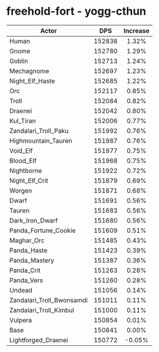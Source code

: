 # freehold-fort - yogg-cthun
| Actor | DPS | Increase |
|---|:---:|:---:|
|Human|152838|1.32%|
|Gnome|152780|1.29%|
|Goblin|152713|1.24%|
|Mechagnome|152697|1.23%|
|Night_Elf_Haste|152685|1.22%|
|Orc|152117|0.85%|
|Troll|152084|0.82%|
|Draenei|152042|0.80%|
|Kul_Tiran|152006|0.77%|
|Zandalari_Troll_Paku|151992|0.76%|
|Highmountain_Tauren|151987|0.76%|
|Void_Elf|151977|0.75%|
|Blood_Elf|151968|0.75%|
|Nightborne|151922|0.72%|
|Night_Elf_Crit|151879|0.69%|
|Worgen|151871|0.68%|
|Dwarf|151691|0.56%|
|Tauren|151683|0.56%|
|Dark_Iron_Dwarf|151680|0.56%|
|Panda_Fortune_Cookie|151609|0.51%|
|Maghar_Orc|151485|0.43%|
|Panda_Haste|151423|0.39%|
|Panda_Mastery|151387|0.36%|
|Panda_Crit|151263|0.28%|
|Panda_Vers|151260|0.28%|
|Undead|151056|0.14%|
|Zandalari_Troll_Bwonsamdi|151011|0.11%|
|Zandalari_Troll_Kimbul|151000|0.11%|
|Vulpera|150854|0.01%|
|Base|150841|0.00%|
|Lightforged_Draenei|150772|-0.05%|
